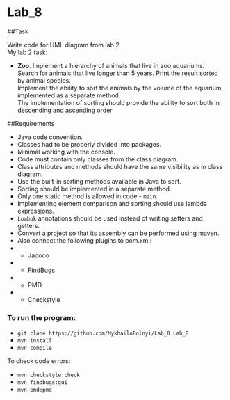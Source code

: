 # Lab_8

##Task
<p>Write code for UML diagram from lab 2<br>
My lab 2 task:<br>

- **Zoo**. Implement a hierarchy of animals that live in zoo aquariums. <br>
  Search for animals that live longer than 5 years. Print the result sorted by animal species.<br>
  Implement the ability to sort the animals by the volume of the aquarium, implemented as a separate method.<br>
  The implementation of sorting should provide the ability to sort both in descending and ascending order
 </p>

##Requirements

- Java code convention.
- Classes had to be properly divided into packages.
- Minimal working with the console.
- Code must contain only classes from the class diagram.
- Class attributes and methods should have the same visibility as in class diagram.
- Use the built-in sorting methods available in Java to sort.
- Sorting should be implemented in a separate method.
- Only one static method is allowed in code - `main`.
- Implementing element comparison and sorting should use lambda expressions.
- `Lombok` annotations should be used instead of writing setters and getters.
- Convert a project so that its assembly can be performed using maven.
- Also connect the following plugins to pom.xml:
- - Jacoco 
- - FindBugs
- - PMD
- - Checkstyle 
### To run the program:
- `git clone https://github.com/MykhailoPolnyi/Lab_8 Lab_8`
- `mvn install`
- `mvn compile`

To check code errors:
- `mvn checkstyle:check`
- `mvn findbugs:gui`
- `mvn pmd:pmd`
    